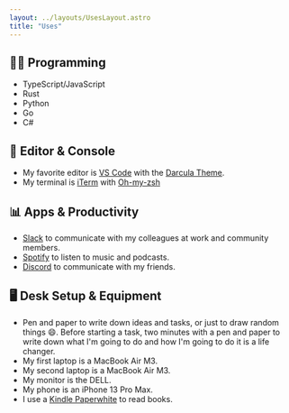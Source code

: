 ```yaml
---
layout: ../layouts/UsesLayout.astro
title: "Uses"
---
```


## 👨‍💻 Programming

- TypeScript/JavaScript
- Rust
- Python
- Go
- C#

## 🔨 Editor & Console

- My favorite editor is [VS Code](https://code.visualstudio.com/) with the [Darcula Theme](https://github.com/wesbos/cobalt2-vscode).
- My terminal is [iTerm](https://www.warp.dev/) with [Oh-my-zsh](https://github.com/ohmyzsh/ohmyzsh)

## 📊 Apps & Productivity

- [Slack](https://slack.com/) to communicate with my colleagues at work and community members.
- [Spotify](https://www.spotify.com/) to listen to music and podcasts.
- [Discord](https://discord.com/) to communicate with my friends.

## 🖥️ Desk Setup & Equipment

- Pen and paper to write down ideas and tasks, or just to draw random things 😄. Before starting a task, two minutes with a pen and paper to write down what I'm going to do and how I'm going to do it is a life changer.
- My first laptop is a MacBook Air M3.
- My second laptop is a MacBook Air M3.
- My monitor is the DELL.
- My phone is an iPhone 13 Pro Max.
- I use a [Kindle Paperwhite](https://www.amazon.com/All-new-Amazon-Kindle-Paperwhite-Signature/dp/B0C8RR4WN3/ref=sr_1_12_ffob_sspa) to read books.
